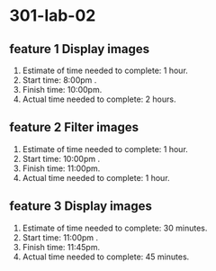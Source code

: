 # 301-lab-02
## feature 1 Display images
1. Estimate of time needed to complete: 1 hour.
2. Start time: 8:00pm .
3. Finish time: 10:00pm.
4. Actual time needed to complete: 2 hours.


## feature 2 Filter images
1. Estimate of time needed to complete: 1 hour.
2. Start time: 10:00pm .
3. Finish time: 11:00pm.
4. Actual time needed to complete: 1 hour. 


## feature 3 Display images
1. Estimate of time needed to complete: 30 minutes.
2. Start time: 11:00pm .
3. Finish time: 11:45pm.
4. Actual time needed to complete: 45 minutes.